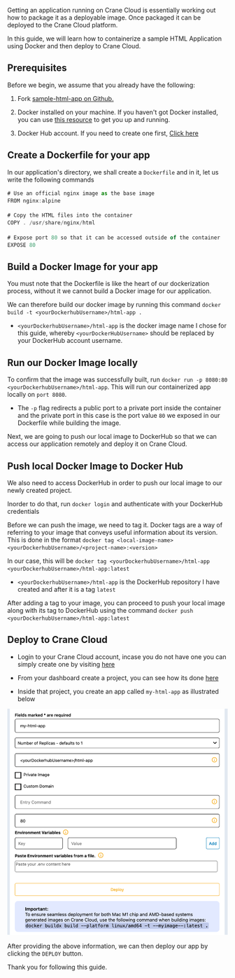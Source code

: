 Getting an application running on Crane Cloud is essentially working out how to package it as a deployable image. Once packaged it can be deployed to the Crane Cloud platform.

In this guide, we will learn how to containerize a sample HTML Application using Docker and then deploy to Crane Cloud.

## Prerequisites

Before we begin, we assume that you already have the following:

1. Fork <a href="https://github.com/crane-cloud-Apps/sample-html-app" target="_blank" rel="noopener noreferrer">sample-html-app on Github.</a>

2. Docker installed on your machine. If you haven't got Docker installed, you can use <a href="https://docs.docker.com/get-docker/" target="_blank" rel="noopener noreferrer">this resource</a> to get you up and running.

3. Docker Hub account. If you need to create one first, <a href="https://hub.docker.com/signup" target="_blank" rel="noopener noreferrer">Click here</a>

## Create a Dockerfile for your app

In our application's directory, we shall create a `Dockerfile` and in it, let us write the following commands

```js
# Use an official nginx image as the base image
FROM nginx:alpine

# Copy the HTML files into the container
COPY . /usr/share/nginx/html

# Expose port 80 so that it can be accessed outside of the container
EXPOSE 80
```

## Build a Docker Image for your app

You must note that the Dockerfile is like the heart of our dockerization process, without it we cannot build a Docker image for our application. 

We can therefore build our docker image by running this command `docker build -t <yourDockerhubUsername>/html-app .`

- `<yourDockerhubUsername>/html-app` is the docker image name I chose for this guide, whereby `<yourDockerHubUsername>` should be replaced by your DockerHub account username.

## Run our Docker Image locally

To confirm that the image was successfully built, run `docker run -p 8080:80 <yourDockerhubUsername>/html-app`. This will run our containerized app locally on `port 8080`.

- The `-p` flag redirects a public port to a private port inside the container and the private port in this case is the port value `80` we exposed in our Dockerfile while building the image.

Next, we are going to push our local image to DockerHub so that we can access our application remotely and deploy it on Crane Cloud.

## Push local Docker Image to Docker Hub

We also need to access DockerHub in order to push our local image to our newly created project.

Inorder to do that, run `docker login` and authenticate with your DockerHub credentials

Before we can push the image, we need to tag it. Docker tags are a way of referring to your image that conveys useful information about its version. This is done in the format `docker tag <local-image-name> <yourDockerhubUsername>/<project-name>:<version>`

In our case, this will be `docker tag <yourDockerhubUsername>/html-app <yourDockerhubUsername>/html-app:latest`

- `<yourDockerhubUsername>/html-app` is the DockerHub repository I have created and after it is a tag `latest`

After adding a tag to your image, you can proceed to push your local image along with its tag to DockerHub using the command `docker push <yourDockerhubUsername>/html-app:latest`

## Deploy to Crane Cloud

- Login to your Crane Cloud account, incase you do not have one you can simply create one by visiting [here](../authentication/registration.md)

- From your dashboard create a project, you can see how its done [here](../projects/projects.md)

- Inside that project, you create an app called `my-html-app` as illustrated below

![](../img/deploy_html.png)

After providing the above information, we can then deploy our app by clicking the `DEPLOY` button.

Thank you for following this guide.
